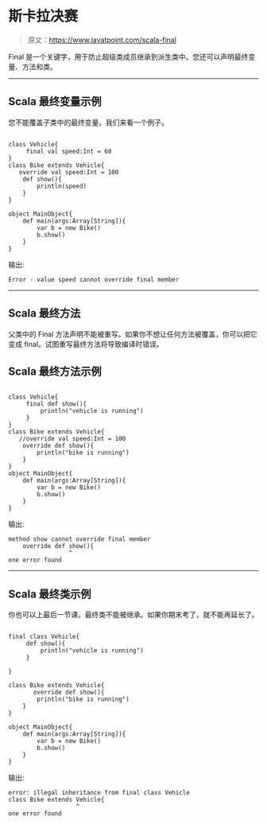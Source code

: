 # 斯卡拉决赛

> 原文：<https://www.javatpoint.com/scala-final>

Final 是一个关键字，用于防止超级类成员继承到派生类中。您还可以声明最终变量、方法和类。

* * *

## Scala 最终变量示例

您不能覆盖子类中的最终变量。我们来看一个例子。

```

class Vehicle{
     final val speed:Int = 60
}
class Bike extends Vehicle{
   override val speed:Int = 100
    def show(){
        println(speed)
    }
}

object MainObject{
    def main(args:Array[String]){
        var b = new Bike()
        b.show()
    }
}

```

输出:

```
Error - value speed cannot override final member 

```

* * *

## Scala 最终方法

父类中的 Final 方法声明不能被重写。如果你不想让任何方法被覆盖，你可以把它变成 final。试图重写最终方法将导致编译时错误。

## Scala 最终方法示例

```

class Vehicle{
     final def show(){
         println("vehicle is running")
     }
}
class Bike extends Vehicle{
   //override val speed:Int = 100
    override def show(){
        println("bike is running")
    }
}
object MainObject{
    def main(args:Array[String]){
        var b = new Bike()
        b.show()
    }
}

```

输出:

```
method show cannot override final member
    override def show(){
                 ^
one error found

```

* * *

## Scala 最终类示例

你也可以上最后一节课。最终类不能被继承。如果你期末考了，就不能再延长了。

```

final class Vehicle{
     def show(){
         println("vehicle is running")
     }

}

class Bike extends Vehicle{
       override def show(){
        println("bike is running")
    }
}

object MainObject{
    def main(args:Array[String]){
        var b = new Bike()
        b.show()
    }
}

```

输出:

```
error: illegal inheritance from final class Vehicle
class Bike extends Vehicle{
                   ^
one error found

```